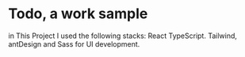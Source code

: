 # Todo, a work sample

in This Project I used the following stacks:
React TypeScript.
Tailwind, antDesign and Sass for UI development.
